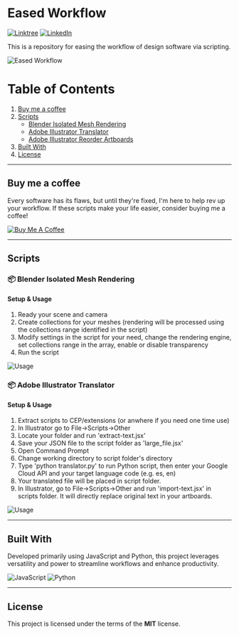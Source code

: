 Eased Workflow
============
[![Linktree](https://img.shields.io/badge/linktree-43E55E?style=flat&logo=linktree&logoColor=white)](https://linktr.ee/fecitekme)
[![LinkedIn](https://img.shields.io/badge/LinkedIn-0A66C2?style=flat&logo=linkedin&logoColor=white)](https://www.linkedin.com/in/karacaarif/)

This is a repository for easing the workflow of design software via scripting. 

![Eased Workflow](https://github.com/fecitekme/eased-workflow/blob/main/repo/banner.png?raw=true)

# Table of Contents

1. [Buy me a coffee](#buy-me-a-coffee)
2. [Scripts](#scripts)
   - [Blender Isolated Mesh Rendering](#blender-isolated-mesh-rendering)
   - [Adobe Illustrator Translator](#adobe-illustrator-translator)
   - [Adobe Illustrator Reorder Artboards](#adobe-illustrator-reorder-artboards)
3. [Built With](#built-with)
4. [License](#license)

---

## Buy me a coffee

Every software has its flaws, but until they're fixed, I'm here to help rev up your workflow. If these scripts make your life easier, consider buying me a coffee!

<a href="https://www.buymeacoffee.com/fecitekme" target="_blank"><img src="https://www.buymeacoffee.com/assets/img/custom_images/orange_img.png" alt="Buy Me A Coffee" style="height: auto !important;width: auto !important;" ></a>

---

## Scripts

### 📦 Blender Isolated Mesh Rendering

#### Setup & Usage
1. Ready your scene and camera
2. Create collections for your meshes (rendering will be processed using the collections range identified in the script)
3. Modify settings in the script for your need, change the rendering engine, set collections range in the array, enable or disable transparency
4. Run the script

![Usage](https://github.com/fecitekme/eased-workflow/blob/main/repo/scripts_usage/Setup%20and%20Usage.gif?raw=true)

### 📦 Adobe Illustrator Translator

#### Setup & Usage
1. Extract scripts to CEP/extensions (or anwhere if you need one time use)
2. In Illustrator go to File->Scripts->Other
3. Locate your folder and run 'extract-text.jsx'
4. Save your JSON file to the script folder as 'large_file.jsx'
5. Open Command Prompt
6. Change working directory to script folder's directory
7. Type 'python translator.py' to run Python script, then enter your Google Cloud API and your target language code (e.g. es, en)
8. Your translated file will be placed in script folder.
9. In Illustrator, go to File->Scripts->Other and run 'import-text.jsx' in scripts folder. It will directly replace original text in your artboards.



![Usage](https://github.com/fecitekme/eased-workflow/blob/main/repo/scripts_usage/it_usage.gif?raw=true)

---

## Built With

Developed primarily using JavaScript and Python, this project leverages versatility and power to streamline workflows and enhance productivity.

![JavaScript](https://img.shields.io/badge/javascript-%23323330.svg?style=for-the-badge&logo=javascript&logoColor=%23F7DF1E)
![Python](https://img.shields.io/badge/python-3670A0?style=for-the-badge&logo=python&logoColor=ffdd54)

---

## License
This project is licensed under the terms of the **MIT** license.
